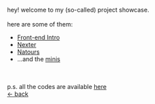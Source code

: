 hey! welcome to my (so-called) project showcase.
<br>
<br>
here are some of them:

<ul>
<li>
<a href="https://project.mufidu.com/frontend-intro">Front-end Intro</a>
</li>
<li>
<a href="https://project.mufidu.com/nexter">Nexter</a>
</li>
<li><a href="https://project.mufidu.com/natours">Natours</a></li>
<li>...and the <a href="https://project.mufidu.com/minis">minis</a></li>
</ul>
<br>
<br>
p.s. all the codes are available
<a href="https://github.com/mufidu">here</a>

<br>
<a href="https://mufidu.com">&larr; back</a>
